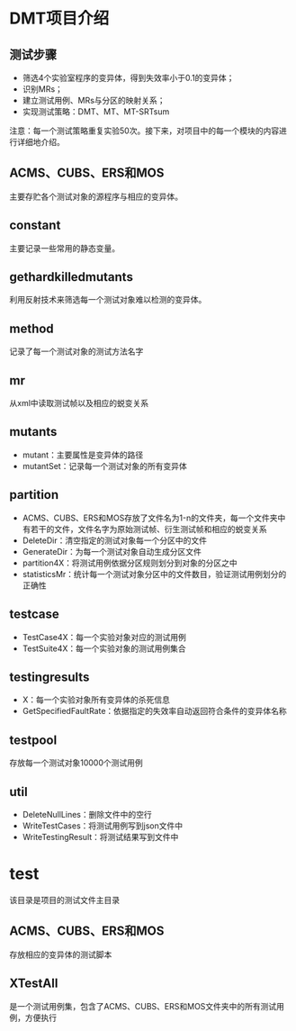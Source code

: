 # DMT项目介绍

## 测试步骤
- 筛选4个实验室程序的变异体，得到失效率小于0.1的变异体；
- 识别MRs；
- 建立测试用例、MRs与分区的映射关系；
- 实现测试策略：DMT、MT、MT-SRTsum

注意：每一个测试策略重复实验50次。接下来，对项目中的每一个模块的内容进行详细地介绍。

## ACMS、CUBS、ERS和MOS
主要存贮各个测试对象的源程序与相应的变异体。

## constant
主要记录一些常用的静态变量。

## gethardkilledmutants
利用反射技术来筛选每一个测试对象难以检测的变异体。

## method
记录了每一个测试对象的测试方法名字

## mr
从xml中读取测试帧以及相应的蜕变关系

## mutants
- mutant：主要属性是变异体的路径
- mutantSet：记录每一个测试对象的所有变异体

## partition
- ACMS、CUBS、ERS和MOS存放了文件名为1-n的文件夹，每一个文件夹中有若干的文件，文件名字为原始测试帧、衍生测试帧和相应的蜕变关系
- DeleteDir：清空指定的测试对象每一个分区中的文件
- GenerateDir：为每一个测试对象自动生成分区文件
- partition4X：将测试用例依据分区规则划分到对象的分区之中
- statisticsMr：统计每一个测试对象分区中的文件数目，验证测试用例划分的正确性

## testcase
 - TestCase4X：每一个实验对象对应的测试用例
 - TestSuite4X：每一个实验对象的测试用例集合
 
## testingresults
- X：每一个实验对象所有变异体的杀死信息
- GetSpecifiedFaultRate：依据指定的失效率自动返回符合条件的变异体名称

## testpool
存放每一个测试对象10000个测试用例

## util

- DeleteNullLines：删除文件中的空行
- WriteTestCases：将测试用例写到json文件中
- WriteTestingResult：将测试结果写到文件中

# test
该目录是项目的测试文件主目录

## ACMS、CUBS、ERS和MOS
存放相应的变异体的测试脚本

## XTestAll
是一个测试用例集，包含了ACMS、CUBS、ERS和MOS文件夹中的所有测试用例，方便执行

